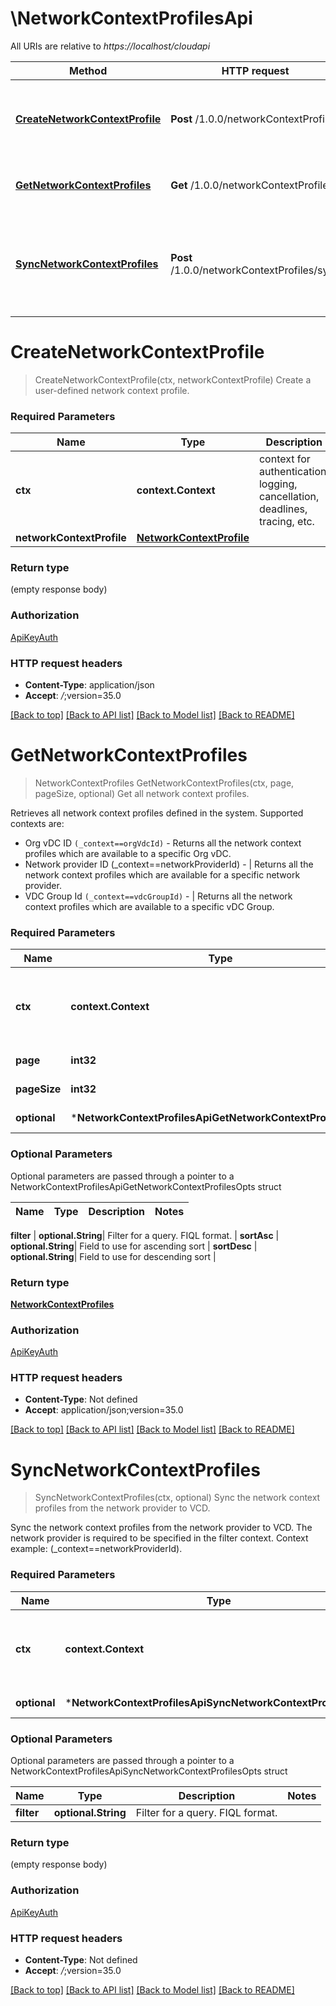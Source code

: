# \NetworkContextProfilesApi

All URIs are relative to *https://localhost/cloudapi*

Method | HTTP request | Description
------------- | ------------- | -------------
[**CreateNetworkContextProfile**](NetworkContextProfilesApi.md#CreateNetworkContextProfile) | **Post** /1.0.0/networkContextProfiles | Create a user-defined network context profile.
[**GetNetworkContextProfiles**](NetworkContextProfilesApi.md#GetNetworkContextProfiles) | **Get** /1.0.0/networkContextProfiles | Get all network context profiles.
[**SyncNetworkContextProfiles**](NetworkContextProfilesApi.md#SyncNetworkContextProfiles) | **Post** /1.0.0/networkContextProfiles/sync | Sync the network context profiles from the network provider to VCD.


# **CreateNetworkContextProfile**
> CreateNetworkContextProfile(ctx, networkContextProfile)
Create a user-defined network context profile.

### Required Parameters

Name | Type | Description  | Notes
------------- | ------------- | ------------- | -------------
 **ctx** | **context.Context** | context for authentication, logging, cancellation, deadlines, tracing, etc.
  **networkContextProfile** | [**NetworkContextProfile**](NetworkContextProfile.md)|  | 

### Return type

 (empty response body)

### Authorization

[ApiKeyAuth](../README.md#ApiKeyAuth)

### HTTP request headers

 - **Content-Type**: application/json
 - **Accept**: *_/_*;version=35.0

[[Back to top]](#) [[Back to API list]](../README.md#documentation-for-api-endpoints) [[Back to Model list]](../README.md#documentation-for-models) [[Back to README]](../README.md)

# **GetNetworkContextProfiles**
> NetworkContextProfiles GetNetworkContextProfiles(ctx, page, pageSize, optional)
Get all network context profiles.

Retrieves all network context profiles defined in the system. Supported contexts are: <ul> <li> Org vDC ID <code>(_context==orgVdcId)</code> - Returns all the network context profiles which are available to a specific Org vDC. <li>Network provider ID (_context==networkProviderId) - | Returns all the network context profiles which are available for a specific network provider. <li>VDC Group Id <code>(_context==vdcGroupId)</code> - | Returns all the network context profiles which are available to a specific vDC Group. </ul> 

### Required Parameters

Name | Type | Description  | Notes
------------- | ------------- | ------------- | -------------
 **ctx** | **context.Context** | context for authentication, logging, cancellation, deadlines, tracing, etc.
  **page** | **int32**| Page to fetch, zero offset. | [default to 1]
  **pageSize** | **int32**| Results per page to fetch. | [default to 25]
 **optional** | ***NetworkContextProfilesApiGetNetworkContextProfilesOpts** | optional parameters | nil if no parameters

### Optional Parameters
Optional parameters are passed through a pointer to a NetworkContextProfilesApiGetNetworkContextProfilesOpts struct

Name | Type | Description  | Notes
------------- | ------------- | ------------- | -------------


 **filter** | **optional.String**| Filter for a query.  FIQL format. | 
 **sortAsc** | **optional.String**| Field to use for ascending sort | 
 **sortDesc** | **optional.String**| Field to use for descending sort | 

### Return type

[**NetworkContextProfiles**](NetworkContextProfiles.md)

### Authorization

[ApiKeyAuth](../README.md#ApiKeyAuth)

### HTTP request headers

 - **Content-Type**: Not defined
 - **Accept**: application/json;version=35.0

[[Back to top]](#) [[Back to API list]](../README.md#documentation-for-api-endpoints) [[Back to Model list]](../README.md#documentation-for-models) [[Back to README]](../README.md)

# **SyncNetworkContextProfiles**
> SyncNetworkContextProfiles(ctx, optional)
Sync the network context profiles from the network provider to VCD.

Sync the network context profiles from the network provider to VCD. The network provider is required to be specified in the filter context. Context example: (_context==networkProviderId). 

### Required Parameters

Name | Type | Description  | Notes
------------- | ------------- | ------------- | -------------
 **ctx** | **context.Context** | context for authentication, logging, cancellation, deadlines, tracing, etc.
 **optional** | ***NetworkContextProfilesApiSyncNetworkContextProfilesOpts** | optional parameters | nil if no parameters

### Optional Parameters
Optional parameters are passed through a pointer to a NetworkContextProfilesApiSyncNetworkContextProfilesOpts struct

Name | Type | Description  | Notes
------------- | ------------- | ------------- | -------------
 **filter** | **optional.String**| Filter for a query.  FIQL format. | 

### Return type

 (empty response body)

### Authorization

[ApiKeyAuth](../README.md#ApiKeyAuth)

### HTTP request headers

 - **Content-Type**: Not defined
 - **Accept**: *_/_*;version=35.0

[[Back to top]](#) [[Back to API list]](../README.md#documentation-for-api-endpoints) [[Back to Model list]](../README.md#documentation-for-models) [[Back to README]](../README.md)

